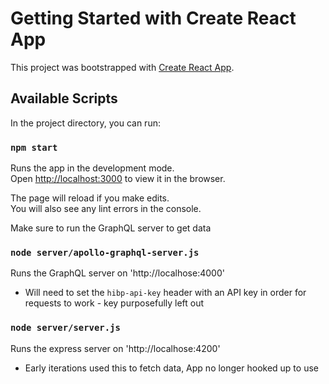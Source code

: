 # Getting Started with Create React App

This project was bootstrapped with [Create React App](https://github.com/facebook/create-react-app).

## Available Scripts

In the project directory, you can run:

### `npm start`

Runs the app in the development mode.\
Open [http://localhost:3000](http://localhost:3000) to view it in the browser.

The page will reload if you make edits.\
You will also see any lint errors in the console.

Make sure to run the GraphQL server to get data

### `node server/apollo-graphql-server.js`

Runs the GraphQL server on 'http://localhose:4000'

- Will need to set the `hibp-api-key` header with an API key in order for requests to work - key purposefully left out

### `node server/server.js`

Runs the express server on 'http://localhose:4200'
- Early iterations used this to fetch data, App no longer hooked up to use
